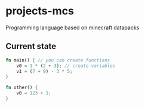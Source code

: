 # projects-mcs
Programming language based on minecraft datapacks

## Current state
``` rust
fn main() { // you can create functions
    v0 = 1 * (2 + 3); // create variables
    v1 = (7 + 9) - 3 * 5;
}

fn other() {
    v0 = 123 + 1;
}
```
